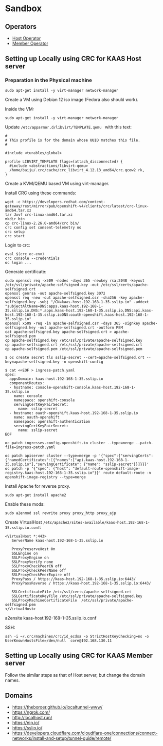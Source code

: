 # Sandbox

## Operators

- [Host Operator](https://github.com/codeready-toolchain/host-operator)
- [Member Operator](https://github.com/codeready-toolchain/member-operator)

## Setting up Locally using CRC for KAAS Host server

### Preparation in the Physical machine

```
sudo apt-get install -y virt-manager network-manager
```

Create a VM using Debian 12 iso image (Fedora also should work).

Inside the VM:

```
sudo apt-get install -y virt-manager network-manager
```

Update `/etc/apparmor.d/libvirt/TEMPLATE.qemu ` with this text:

```
#
# This profile is for the domain whose UUID matches this file.
#

#include <tunables/global>

profile LIBVIRT_TEMPLATE flags=(attach_disconnected) {
  #include <abstractions/libvirt-qemu>
  /home/baiju/.crc/cache/crc_libvirt_4.12.13_amd64/crc.qcow2 rk,
}
```

Create a KVM/QEMU based VM using virt-manager.

Install CRC using these commands:

```
wget -c https://developers.redhat.com/content-gateway/rest/mirror/pub/openshift-v4/clients/crc/latest/crc-linux-amd64.tar.xz
tar Jxvf crc-linux-amd64.tar.xz
mkdir bin
cp crc-linux-2.26.0-amd64/crc bin/
crc config set consent-telemetry no
crc setup
crc start
```

Login to crc:

```
eval $(crc oc-env)
crc console --credentials
oc login ...
```

Generate certificate:

```
sudo openssl req -x509 -nodes -days 365 -newkey rsa:2048 -keyout /etc/ssl/private/apache-selfsigned.key -out /etc/ssl/certs/apache-selfsigned.crt
openssl genrsa -out apache-selfsigned.key 3072
openssl req -new -out apache-selfsigned.csr -sha256 -key apache-selfsigned.key -subj "/CN=kaas-host.192-168-1-35.sslip.io" -addext "subjectAltName=DNS:apps.kaas-host.192-168-1-35.sslip.io,DNS:*.apps.kaas-host.192-168-1-35.sslip.io,DNS:api.kaas-host.192-168-1-35.sslip.ioDNS:oauth-openshift.kaas-host.192-168-1-35.sslip.io"
openssl x509 -req -in apache-selfsigned.csr -days 365 -signkey apache-selfsigned.key -out apache-selfsigned.crt -outform PEM
cat apache-selfsigned.key apache-selfsigned.crt > apache-selfsigned.pem
cp apache-selfsigned.key /etc/ssl/private/apache-selfsigned.key
cp apache-selfsigned.crt /etc/ssl/private/apache-selfsigned.crt
cp apache-selfsigned.pem /etc/ssl/private/apache-selfsigned.pem
```

```
$ oc create secret tls sslip-secret --cert=apache-selfsigned.crt --key=apache-selfsigned.key -n openshift-config

$ cat <<EOF > ingress-patch.yaml
spec:
  appsDomain: kaas-host.192-168-1-35.sslip.io
  componentRoutes:
  - hostname: console-openshift-console.kaas-host.192-168-1-35.sslip.io
    name: console
    namespace: openshift-console
    servingCertKeyPairSecret:
      name: sslip-secret
  - hostname: oauth-openshift.kaas-host.192-168-1-35.sslip.io
    name: oauth-openshift
    namespace: openshift-authentication
    servingCertKeyPairSecret:
      name: sslip-secret
EOF
```

```
oc patch ingresses.config.openshift.io cluster --type=merge --patch-file=ingress-patch.yaml
```

```
oc patch apiserver cluster --type=merge -p '{"spec":{"servingCerts": {"namedCertificates":[{"names":["api.kaas-host.192-168-1-35.sslip.io"],"servingCertificate": {"name": "sslip-secret"}}]}}}'
oc patch -p '{"spec": {"host": "default-route-openshift-image-registry.kaas-host.192-168-1-35.sslip.io"}}' route default-route -n openshift-image-registry --type=merge
```

Install Apache for reverse proxy.

```
sudo apt-get install apache2
```

Enable these mods:

```
sudo a2enmod ssl rewrite proxy proxy_http proxy_ajp
```

Create VirtualHost `/etc/apache2/sites-available/kaas-host.192-168-1-35.sslip.io.conf`:

```
<VirtualHost *:443>
   ServerName kaas-host.192-168-1-35.sslip.io

   ProxyPreserveHost On
   SSLEngine on
   SSLProxyEngine on
   SSLProxyVerify none
   SSLProxyCheckPeerCN off
   SSLProxyCheckPeerName off
   SSLProxyCheckPeerExpire off
   ProxyPass / https://kaas-host.192-168-1-35.sslip.io:6443/
   ProxyPassReverse / https://kaas-host.192-168-1-35.sslip.io:6443/

   SSLCertificateFile /etc/ssl/certs/apache-selfsigned.crt
   SSLCertificateKeyFile /etc/ssl/private/apache-selfsigned.key
   SSLProxyMachineCertificateFile  /etc/ssl/private/apache-selfsigned.pem
</VirtualHost>
```

a2ensite kaas-host.192-168-1-35.sslip.io.conf

SSH:

```
ssh -i ~/.crc/machines/crc/id_ecdsa -o StrictHostKeyChecking=no -o UserKnownHostsFile=/dev/null  core@192.168.130.11
```

## Setting up Locally using CRC for KAAS Member server

Follow the similar steps as that of Host server, but change the domain names.

## Domains

- https://theboroer.github.io/localtunnel-www/
- https://ngrok.com/
- http://localhost.run/
- https://nip.io/
- https://sslip.io/
- https://developers.cloudflare.com/cloudflare-one/connections/connect-networks/install-and-setup/tunnel-guide/remote/
